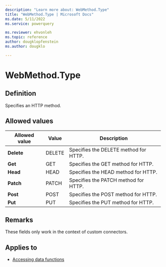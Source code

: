 ```yaml
---
description: "Learn more about: WebMethod.Type"
title: "WebMethod.Type | Microsoft Docs"
ms.date: 5/11/2022
ms.service: powerquery

ms.reviewer: ehvonleh
ms.topic: reference
author: dougklopfenstein
ms.author: dougklo

---
```

# WebMethod.Type

## Definition

Specifies an HTTP method.

## Allowed values

|Allowed value|Value|Description|  
|------------|---|---------------|  
|**Delete**|DELETE|Specifies the DELETE method for HTTP.|
|**Get**|GET|Specifies the GET method for HTTP.|
|**Head**|HEAD|Specifies the HEAD method for HTTP.|
|**Patch**|PATCH|Specifies the PATCH method for HTTP.|
|**Post**|POST|Specifies the POST method for HTTP.|
|**Put**|PUT|Specifies the PUT method for HTTP.|

## Remarks

These fields only work in the context of custom connectors.

## Applies to

* [Accessing data functions](accessing-data-functions.md)
